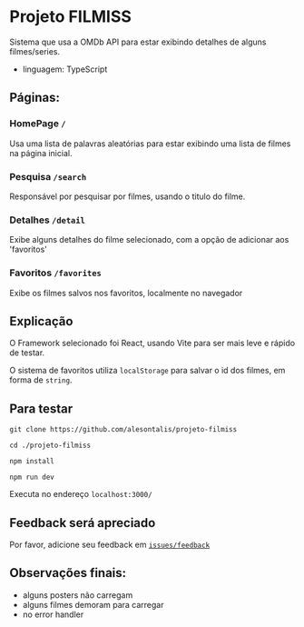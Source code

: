 # Projeto FILMISS

Sistema que usa a OMDb API para estar exibindo detalhes de alguns filmes/series.

- linguagem: TypeScript

## Páginas:

### HomePage `/`

Usa uma lista de palavras aleatórias para estar exibindo uma lista de filmes na página inicial.

### Pesquisa `/search`

Responsável por pesquisar por filmes, usando o titulo do filme.

### Detalhes `/detail`

Exibe alguns detalhes do filme selecionado, com a opção de adicionar aos 'favoritos'

### Favoritos `/favorites`

Exibe os filmes salvos nos favoritos, localmente no navegador

## Explicação

O Framework selecionado foi React, usando Vite para ser mais leve e rápido de testar.

O sistema de favoritos utiliza `localStorage` para salvar o id dos filmes, em forma de `string`.

## Para testar

``` 
git clone https://github.com/alesontalis/projeto-filmiss

cd ./projeto-filmiss

npm install

npm run dev
```

Executa no endereço `localhost:3000/`

## Feedback será apreciado

Por favor, adicione seu feedback em [`issues/feedback`](https://github.com/AlesonTalis/projeto-filmes/labels/feedback)

## Observações finais:

- alguns posters não carregam
- alguns filmes demoram para carregar
- no error handler